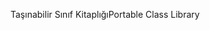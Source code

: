 <span data-ttu-id="5e3cc-101">Taşınabilir Sınıf Kitaplığı</span><span class="sxs-lookup"><span data-stu-id="5e3cc-101">Portable Class Library</span></span>